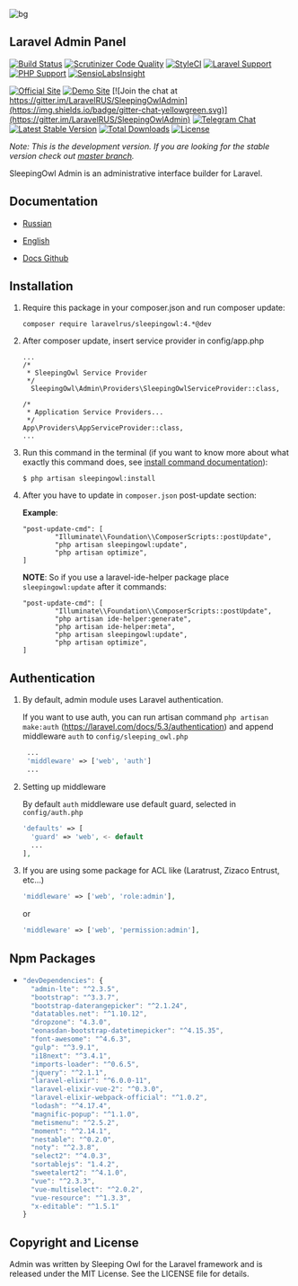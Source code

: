 ![bg](https://image.ibb.co/m7Bx0F/12.png)

## Laravel Admin Panel

[![Build Status](https://travis-ci.org/LaravelRUS/SleepingOwlAdmin.svg?branch=development)](https://travis-ci.org/LaravelRUS/SleepingOwlAdmin)
[![Scrutinizer Code Quality](https://scrutinizer-ci.com/g/LaravelRUS/SleepingOwlAdmin/badges/quality-score.png?b=development)](https://scrutinizer-ci.com/g/LaravelRUS/SleepingOwlAdmin/?branch=development)
[![StyleCI](https://styleci.io/repos/52141393/shield?branch=development)](https://styleci.io/repos/52141393)
[![Laravel Support](https://img.shields.io/badge/Laravel-5.5--5.6-brightgreen.svg)]()
[![PHP Support](https://img.shields.io/badge/PHP-5.6--7.x-brightgreen.svg)]()
[![SensioLabsInsight](https://insight.sensiolabs.com/projects/5906214c-a896-432c-ac24-b28144d6af1b/mini.png)](https://insight.sensiolabs.com/projects/5906214c-a896-432c-ac24-b28144d6af1b)

[![Official Site](https://img.shields.io/badge/official-site-blue.svg)](https://sleepingowl.ru)
[![Demo Site](https://img.shields.io/badge/demo-site-blue.svg)](https://demo.sleepingowl.ru)
[![Join the chat at https://gitter.im/LaravelRUS/SleepingOwlAdmin](https://img.shields.io/badge/gitter-chat-yellowgreen.svg)](https://gitter.im/LaravelRUS/SleepingOwlAdmin)
[![Telegram Chat](https://img.shields.io/badge/telegram-chat-blue.svg)](https://t.me/sleeping_owl)
[![Latest Stable Version](https://poser.pugx.org/laravelrus/sleepingowl/v/stable)](https://packagist.org/packages/laravelrus/sleepingowl)
[![Total Downloads](https://poser.pugx.org/laravelrus/sleepingowl/downloads)](https://packagist.org/packages/laravelrus/sleepingowl)
[![License](https://poser.pugx.org/laravelrus/sleepingowl/license)](https://packagist.org/packages/laravelrus/sleepingowl)

*Note: This is the development version. If you are looking for the stable version check out [master branch](https://github.com/LaravelRUS/SleepingOwlAdmin).*

SleepingOwl Admin is an administrative interface builder for Laravel.


## Documentation

* [Russian](http://sleepingowladmin.ru/docs)
* [English](http://en.sleepingowladmin.ru/docs)


* [Docs Github](https://github.com/SleepingOwlAdmin/docs)


## Installation

 1. Require this package in your composer.json and run composer update:

  	`composer require laravelrus/sleepingowl:4.*@dev`
    

 2. After composer update, insert service provider in config/app.php
	```
    ...
    /*
     * SleepingOwl Service Provider
     */
      SleepingOwl\Admin\Providers\SleepingOwlServiceProvider::class,

    /*
     * Application Service Providers...
     */
    App\Providers\AppServiceProvider::class,
    ...
	```
  
   

 3. Run this command in the terminal (if you want to know more about what exactly this command does, see [install command documentation](https://en.sleepingowladmin.ru/docs/installation)):

    ```
    $ php artisan sleepingowl:install
    ```
 4. After you have to update in `composer.json` post-update section:
    
    __Example__:
    ```
	"post-update-cmd": [
            "Illuminate\\Foundation\\ComposerScripts::postUpdate",
            "php artisan sleepingowl:update",
            "php artisan optimize",
    ]
    ```
    __NOTE__: So if you use a laravel-ide-helper package place `sleepingowl:update` after it commands:
    ```
	"post-update-cmd": [
            "Illuminate\\Foundation\\ComposerScripts::postUpdate",
            "php artisan ide-helper:generate",
            "php artisan ide-helper:meta",
            "php artisan sleepingowl:update",
            "php artisan optimize",
    ]
    ```
    

## Authentication
   
1. By default, admin module uses Laravel authentication.

   If you want to use auth, you can run artisan command `php artisan make:auth` (https://laravel.com/docs/5.3/authentication) 
and append middleware `auth` to `config/sleeping_owl.php` 

   ```php
    ...
    'middleware' => ['web', 'auth']
    ...
    ```


2. Setting up middleware

   By default `auth` middleware use default guard, selected in `config/auth.php`
  
    ```php
    'defaults' => [
      'guard' => 'web', <- default
      ...
    ],
    ```
  
  3. If you are using some package for ACL like (Laratrust, Zizaco Entrust, etc...)
  
      ```php
      'middleware' => ['web', 'role:admin'],
      ```
      or
      ```php
      'middleware' => ['web', 'permission:admin'],
      ```


## Npm Packages
* ```js
  "devDependencies": {
    "admin-lte": "^2.3.5",
    "bootstrap": "^3.3.7",
    "bootstrap-daterangepicker": "^2.1.24",
    "datatables.net": "^1.10.12",
    "dropzone": "4.3.0",
    "eonasdan-bootstrap-datetimepicker": "^4.15.35",
    "font-awesome": "^4.6.3",
    "gulp": "^3.9.1",
    "i18next": "^3.4.1",
    "imports-loader": "^0.6.5",
    "jquery": "^2.1.1",
    "laravel-elixir": "^6.0.0-11",
    "laravel-elixir-vue-2": "^0.3.0",
    "laravel-elixir-webpack-official": "^1.0.2",
    "lodash": "^4.17.4",
    "magnific-popup": "^1.1.0",
    "metismenu": "^2.5.2",
    "moment": "^2.14.1",
    "nestable": "^0.2.0",
    "noty": "^2.3.8",
    "select2": "^4.0.3",
    "sortablejs": "1.4.2",
    "sweetalert2": "^4.1.0",
    "vue": "^2.3.3",
    "vue-multiselect": "^2.0.2",
    "vue-resource": "^1.3.3",
    "x-editable": "^1.5.1"
  }
  ```
## Copyright and License

Admin was written by Sleeping Owl for the Laravel framework and is released under the MIT License. 
See the LICENSE file for details.
